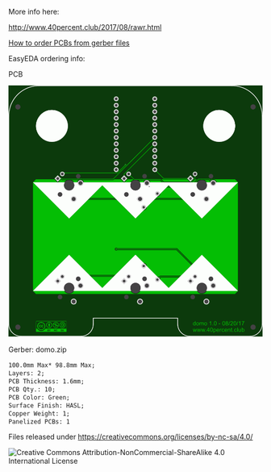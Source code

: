 More info here:

http://www.40percent.club/2017/08/rawr.html

[How to order PCBs from gerber files](http://www.40percent.club/2017/03/ordering-pcb.html)

EasyEDA ordering info:

PCB

![domo](domo.png)

Gerber: domo.zip


    100.0mm Max* 98.8mm Max;
    Layers: 2;
    PCB Thickness: 1.6mm;
    PCB Qty.: 10;
    PCB Color: Green;
    Surface Finish: HASL;
    Copper Weight: 1;
    Panelized PCBs: 1


Files released under https://creativecommons.org/licenses/by-nc-sa/4.0/

![Creative Commons Attribution-NonCommercial-ShareAlike 4.0 International License](https://i.creativecommons.org/l/by-nc-sa/4.0/88x31.png)
